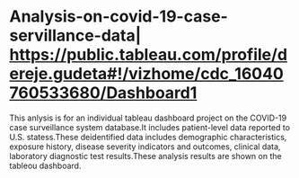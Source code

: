 # Analysis-on-covid-19-case-servillance-data|   https://public.tableau.com/profile/dereje.gudeta#!/vizhome/cdc_16040760533680/Dashboard1
This anlysis is for an individual tableau dashboard project on the COVID-19 case surveillance system database.It includes patient-level data reported to U.S. statess.These deidentified data includes demographic characteristics, exposure history, disease severity indicators and outcomes, clinical data, laboratory diagnostic test results.These analysis results are shown on the tableou dashboard.
